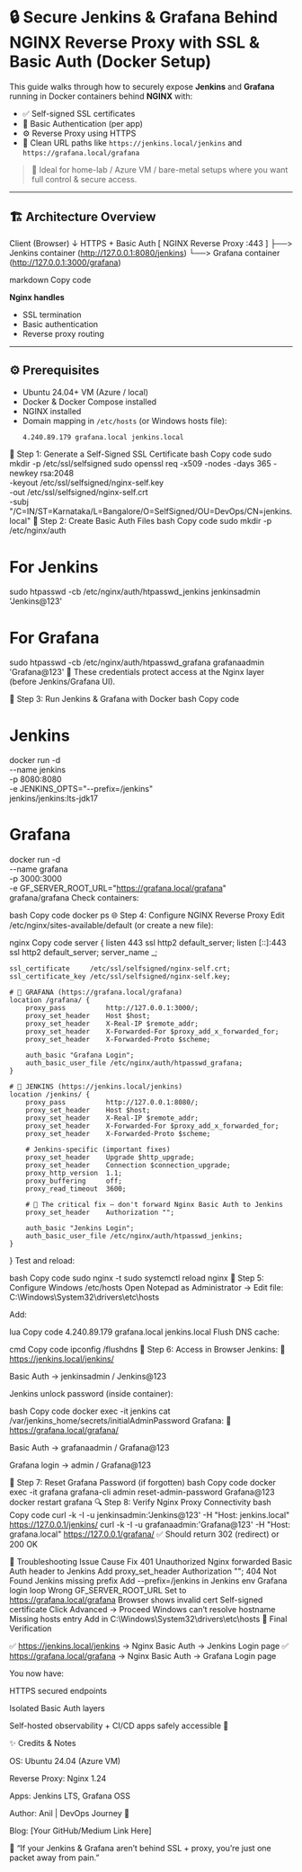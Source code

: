 # 🔒 Secure Jenkins & Grafana Behind NGINX Reverse Proxy with SSL & Basic Auth (Docker Setup)

This guide walks through how to securely expose **Jenkins** and **Grafana** running in Docker containers behind **NGINX** with:
- ✅ Self-signed SSL certificates  
- 🔐 Basic Authentication (per app)
- ⚙️ Reverse Proxy using HTTPS  
- 🧠 Clean URL paths like `https://jenkins.local/jenkins` and `https://grafana.local/grafana`

> 🧩 Ideal for home-lab / Azure VM / bare-metal setups where you want full control & secure access.

---

## 🏗️ Architecture Overview

Client (Browser)
↓ HTTPS + Basic Auth
[ NGINX Reverse Proxy :443 ]
├──> Jenkins container (http://127.0.0.1:8080/jenkins)
└──> Grafana container (http://127.0.0.1:3000/grafana)

markdown
Copy code

**Nginx handles**
- SSL termination  
- Basic authentication  
- Reverse proxy routing  

---

## ⚙️ Prerequisites

- Ubuntu 24.04+ VM (Azure / local)
- Docker & Docker Compose installed
- NGINX installed
- Domain mapping in `/etc/hosts` (or Windows hosts file):
  ```bash
  4.240.89.179 grafana.local jenkins.local
🔧 Step 1: Generate a Self-Signed SSL Certificate
bash
Copy code
sudo mkdir -p /etc/ssl/selfsigned
sudo openssl req -x509 -nodes -days 365 -newkey rsa:2048 \
  -keyout /etc/ssl/selfsigned/nginx-self.key \
  -out /etc/ssl/selfsigned/nginx-self.crt \
  -subj "/C=IN/ST=Karnataka/L=Bangalore/O=SelfSigned/OU=DevOps/CN=jenkins.local"
🧱 Step 2: Create Basic Auth Files
bash
Copy code
sudo mkdir -p /etc/nginx/auth

# For Jenkins
sudo htpasswd -cb /etc/nginx/auth/htpasswd_jenkins jenkinsadmin 'Jenkins@123'

# For Grafana
sudo htpasswd -cb /etc/nginx/auth/htpasswd_grafana grafanaadmin 'Grafana@123'
🧠 These credentials protect access at the Nginx layer (before Jenkins/Grafana UI).

🐳 Step 3: Run Jenkins & Grafana with Docker
bash
Copy code
# Jenkins
docker run -d \
  --name jenkins \
  -p 8080:8080 \
  -e JENKINS_OPTS="--prefix=/jenkins" \
  jenkins/jenkins:lts-jdk17

# Grafana
docker run -d \
  --name grafana \
  -p 3000:3000 \
  -e GF_SERVER_ROOT_URL="https://grafana.local/grafana" \
  grafana/grafana
Check containers:

bash
Copy code
docker ps
🌐 Step 4: Configure NGINX Reverse Proxy
Edit /etc/nginx/sites-available/default (or create a new file):

nginx
Copy code
server {
    listen 443 ssl http2 default_server;
    listen [::]:443 ssl http2 default_server;
    server_name _;

    ssl_certificate     /etc/ssl/selfsigned/nginx-self.crt;
    ssl_certificate_key /etc/ssl/selfsigned/nginx-self.key;

    # 🔸 GRAFANA (https://grafana.local/grafana)
    location /grafana/ {
        proxy_pass          http://127.0.0.1:3000/;
        proxy_set_header    Host $host;
        proxy_set_header    X-Real-IP $remote_addr;
        proxy_set_header    X-Forwarded-For $proxy_add_x_forwarded_for;
        proxy_set_header    X-Forwarded-Proto $scheme;

        auth_basic "Grafana Login";
        auth_basic_user_file /etc/nginx/auth/htpasswd_grafana;
    }

    # 🔸 JENKINS (https://jenkins.local/jenkins)
    location /jenkins/ {
        proxy_pass          http://127.0.0.1:8080/;
        proxy_set_header    Host $host;
        proxy_set_header    X-Real-IP $remote_addr;
        proxy_set_header    X-Forwarded-For $proxy_add_x_forwarded_for;
        proxy_set_header    X-Forwarded-Proto $scheme;

        # Jenkins-specific (important fixes)
        proxy_set_header    Upgrade $http_upgrade;
        proxy_set_header    Connection $connection_upgrade;
        proxy_http_version  1.1;
        proxy_buffering     off;
        proxy_read_timeout  3600;

        # 🧩 The critical fix — don't forward Nginx Basic Auth to Jenkins
        proxy_set_header    Authorization "";

        auth_basic "Jenkins Login";
        auth_basic_user_file /etc/nginx/auth/htpasswd_jenkins;
    }
}
Test and reload:

bash
Copy code
sudo nginx -t
sudo systemctl reload nginx
🧠 Step 5: Configure Windows /etc/hosts
Open Notepad as Administrator →
Edit file: C:\Windows\System32\drivers\etc\hosts

Add:

lua
Copy code
4.240.89.179 grafana.local jenkins.local
Flush DNS cache:

cmd
Copy code
ipconfig /flushdns
🚀 Step 6: Access in Browser
Jenkins:
🔗 https://jenkins.local/jenkins/

Basic Auth → jenkinsadmin / Jenkins@123

Jenkins unlock password (inside container):

bash
Copy code
docker exec -it jenkins cat /var/jenkins_home/secrets/initialAdminPassword
Grafana:
🔗 https://grafana.local/grafana/

Basic Auth → grafanaadmin / Grafana@123

Grafana login → admin / Grafana@123

🔄 Step 7: Reset Grafana Password (if forgotten)
bash
Copy code
docker exec -it grafana grafana-cli admin reset-admin-password Grafana@123
docker restart grafana
🔍 Step 8: Verify Nginx Proxy Connectivity
bash
Copy code
curl -k -I -u jenkinsadmin:'Jenkins@123' -H "Host: jenkins.local" https://127.0.0.1/jenkins/
curl -k -I -u grafanaadmin:'Grafana@123' -H "Host: grafana.local" https://127.0.0.1/grafana/
✅ Should return 302 (redirect) or 200 OK


🧰 Troubleshooting
Issue	Cause	Fix
401 Unauthorized	Nginx forwarded Basic Auth header to Jenkins	Add proxy_set_header Authorization "";
404 Not Found	Jenkins missing prefix	Add --prefix=/jenkins in Jenkins env
Grafana login loop	Wrong GF_SERVER_ROOT_URL	Set to https://grafana.local/grafana
Browser shows invalid cert	Self-signed certificate	Click Advanced → Proceed
Windows can’t resolve hostname	Missing hosts entry	Add in C:\Windows\System32\drivers\etc\hosts
🧱 Final Verification

✅ https://jenkins.local/jenkins → Nginx Basic Auth → Jenkins Login page
✅ https://grafana.local/grafana → Nginx Basic Auth → Grafana Login page

You now have:

HTTPS secured endpoints

Isolated Basic Auth layers

Self-hosted observability + CI/CD apps safely accessible 🔐

✨ Credits & Notes

OS: Ubuntu 24.04 (Azure VM)

Reverse Proxy: Nginx 1.24

Apps: Jenkins LTS, Grafana OSS

Author: Anil | DevOps Journey 🚀

Blog: [Your GitHub/Medium Link Here]

💬 “If your Jenkins & Grafana aren’t behind SSL + proxy, you’re just one packet away from pain.”
